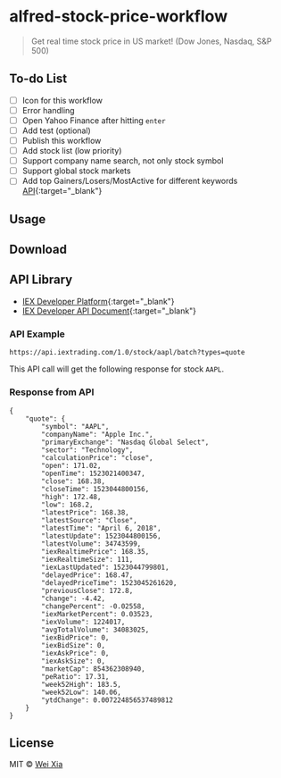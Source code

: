 # alfred-stock-price-workflow
> Get real time stock price in US market! (Dow Jones, Nasdaq, S&P 500)

## To-do List
- [ ] Icon for this workflow
- [ ] Error handling
- [ ] Open Yahoo Finance after hitting `enter`
- [ ] Add test (optional)
- [ ] Publish this workflow
- [ ] Add stock list (low priority)
- [ ] Support company name search, not only stock symbol
- [ ] Support global stock markets
- [ ] Add top Gainers/Losers/MostActive for different keywords [API](https://iextrading.com/developer/docs/#list){:target="_blank"}

## Usage

## Download

## API Library
* [IEX Developer Platform](https://iextrading.com/developer/){:target="_blank"}
* [IEX Developer API Document](https://iextrading.com/developer/docs/){:target="_blank"}

### API Example
```
https://api.iextrading.com/1.0/stock/aapl/batch?types=quote
```

This API call will get the following response for stock `AAPL`.

### Response from API
```
{
    "quote": {
        "symbol": "AAPL",
        "companyName": "Apple Inc.",
        "primaryExchange": "Nasdaq Global Select",
        "sector": "Technology",
        "calculationPrice": "close",
        "open": 171.02,
        "openTime": 1523021400347,
        "close": 168.38,
        "closeTime": 1523044800156,
        "high": 172.48,
        "low": 168.2,
        "latestPrice": 168.38,
        "latestSource": "Close",
        "latestTime": "April 6, 2018",
        "latestUpdate": 1523044800156,
        "latestVolume": 34743599,
        "iexRealtimePrice": 168.35,
        "iexRealtimeSize": 111,
        "iexLastUpdated": 1523044799801,
        "delayedPrice": 168.47,
        "delayedPriceTime": 1523045261620,
        "previousClose": 172.8,
        "change": -4.42,
        "changePercent": -0.02558,
        "iexMarketPercent": 0.03523,
        "iexVolume": 1224017,
        "avgTotalVolume": 34083025,
        "iexBidPrice": 0,
        "iexBidSize": 0,
        "iexAskPrice": 0,
        "iexAskSize": 0,
        "marketCap": 854362308940,
        "peRatio": 17.31,
        "week52High": 183.5,
        "week52Low": 140.06,
        "ytdChange": 0.007224856537489812
    }
}
```

## License
MIT © [Wei Xia](http://weixia.info/)